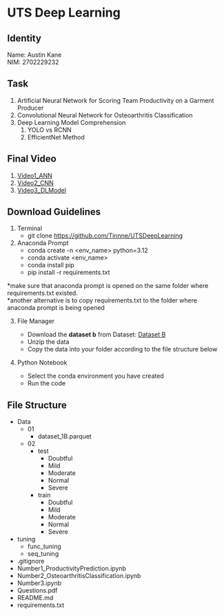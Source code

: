 # UTS Deep Learning

## Identity

Name: Austin Kane\
NIM: 2702229232

## Task

1. Artificial Neural Network for Scoring Team Productivity on a Garment Producer
2. Convolutional Neural Network for Osteoarthritis Classification
3. Deep Learning Model Comprehension
   1. YOLO vs RCNN
   2. EfficientNet Method

## Final Video

1. [Video1_ANN](https://drive.google.com/open?id=19txP4sQ_4b486wlyuTfgUewIOhlS7w0N&usp=drive_copy)
2. [Video2_CNN](https://drive.google.com/open?id=1TJkL06z1VvQaH5UIeB8x8_AeuYgk2QKX&usp=drive_copy)
3. [Video3_DLModel](https://drive.google.com/open?id=1qn4XWq8rXH0JEd-VfYwigXt-CbcoHp9E&usp=drive_copy)

## Download Guidelines

1. Terminal
   - git clone https://github.com/Tinnne/UTSDeepLearning
2. Anaconda Prompt
   - conda create -n <env_name> python=3.12
   - conda activate <env_name>
   - conda install pip
   - pip install -r requirements.txt

\*make sure that anaconda prompt is opened on the same folder where requirements.txt existed.\
\*another alternative is to copy requirements.txt to the folder where anaconda prompt is being opened

3. File Manager

   - Download the **dataset b** from Dataset: [Dataset B](https://drive.google.com/drive/folders/1pThuel6dU23CLRseKzymT4oNDUECq_c6)
   - Unzip the data
   - Copy the data into your folder according to the file structure below

4. Python Notebook
   - Select the conda environment you have created
   - Run the code

## File Structure

- Data
  - 01
    - dataset_1B.parquet
  - 02
    - test
      - Doubtful
      - Mild
      - Moderate
      - Normal
      - Severe
    - train
      - Doubtful
      - Mild
      - Moderate
      - Normal
      - Severe
- tuning
  - func_tuning
  - seq_tuning
- .gitignore
- Number1_ProductivityPrediction.ipynb
- Number2_OsteoarthritisClassification.ipynb
- Number3.ipynb
- Questions.pdf
- README.md
- requirements.txt
